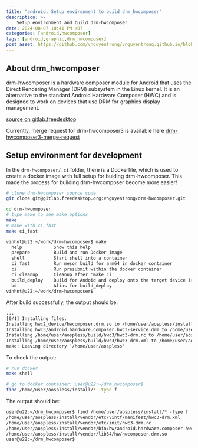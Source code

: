 ```yaml
---
title: "android: Setup environment to build drm_hwcomposer"
description: >-
    Setup environment and build drm-hwcomposer
date: 2024-08-07 10:41 PM +07
categories: [android,hwcomposer]
tags: [android,graphic,drm_hwcomposer]
post_asset: https://github.com/vnguyentrong/vnguyentrong.github.io/blob/icode_master/_posts/assets/2024-08-07-setup-environment-drm-hwcomposer
---
```


## About drm_hwcomposer

drm-hwcomposer is a hardware composer module for Android that uses the Direct Rendering Manager (DRM) subsystem in the Linux kernel. It is an alternative to the standard Android Hardware Composer (HWC) and is designed to work on devices that use DRM for graphics display management.

[source on gitlab.freedesktop](https://gitlab.freedesktop.org/drm-hwcomposer/drm-hwcomposer)

Currently, merge request for drm-hwcomposer3 is available here
[drm-hwcomposer3-merge-request](https://gitlab.freedesktop.org/drm-hwcomposer/drm-hwcomposer/-/merge_requests/238)

## Setup environment for development

In the `drm-hwcomposer/.ci` folder, there is a Dockerfile, which is used to create a docker image with full setup for buiding drm-hwcomposer.
This made the process for building drm-hwcomposer become more easier!

```bash
# clone drm-hwcomposer source code
git clone git@gitlab.freedesktop.org:vnguyentrong/drm-hwcomposer.git

cd drm-hwcomposer
# type make to see make options
make
# make with ci_fast
make ci_fast

```

```txt
vinhnt@u22:~/work/drm-hwcomposer$ make
  help            Show this help
  prepare         Build and run Docker image
  shell           Start shell into a container
  ci_fast         Run meson build for arm64 in docker container
  ci              Run presubmit within the docker container
  ci_cleanup      Cleanup after 'make ci'
  build_deploy    Build for Andoid and deploy onto the target device (require active adb device connected)
  bd              Alias for build_deploy
vinhnt@u22:~/work/drm-hwcomposer$ 
```

After build successfully, the output should be:
```txt
...
[0/1] Installing files.
Installing hwc2_device/hwcomposer.drm.so to /home/user/aospless/install/vendor/lib64/hw
Installing hwc3/android.hardware.composer.hwc3-service.drm to /home/user/aospless/install/vendor/bin/hw
Installing /home/user/aospless/build/hwc3/hwc3-drm.rc to /home/user/aospless/install/vendor/etc/init
Installing /home/user/aospless/build/hwc3/hwc3-drm.xml to /home/user/aospless/install/vendor/etc/vintf/manifest
make: Leaving directory '/home/user/aospless'

```

To check the output:

```bash
# run docker
make shell

# go to docker container: user@u22:~/drm_hwcomposer$
find /home/user/aospless/install/* -type f

```
The output should be:

```txt
user@u22:~/drm_hwcomposer$ find /home/user/aospless/install/* -type f
/home/user/aospless/install/vendor/etc/vintf/manifest/hwc3-drm.xml
/home/user/aospless/install/vendor/etc/init/hwc3-drm.rc
/home/user/aospless/install/vendor/bin/hw/android.hardware.composer.hwc3-service.drm
/home/user/aospless/install/vendor/lib64/hw/hwcomposer.drm.so
user@u22:~/drm_hwcomposer$
```
